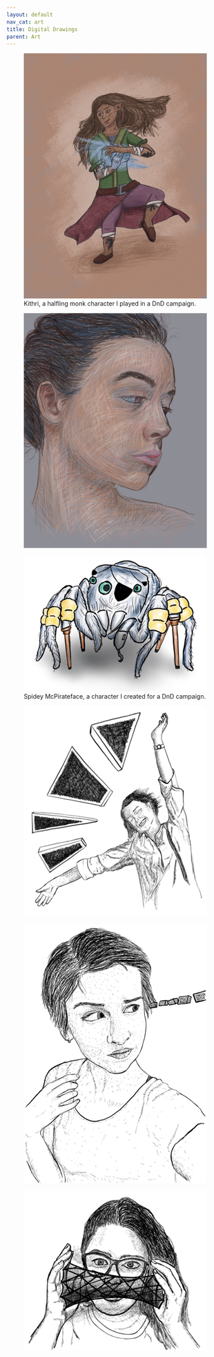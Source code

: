 ```yaml
---
layout: default
nav_cat: art
title: Digital Drawings
parent: Art
---
```


<figure>
	<img src="./1.jpg" alt="" title="" />
    <figcaption>Kithri, a halfling monk character I played in a DnD campaign.</figcaption>
</figure>

<figure>
	<img src="./2.jpg" alt="" title="" />
    <!-- <figcaption>Caption</figcaption> -->
</figure>

<figure>
	<img src="./3.jpg" alt="" title="" />
    <figcaption>Spidey McPirateface, a character I created for a DnD campaign.</figcaption>
</figure>

<figure>
	<img src="./4.jpg" alt="" title="" />
    <!-- <figcaption>Caption</figcaption> -->
</figure>

<figure>
	<img src="./5.jpg" alt="" title="" />
    <!-- <figcaption>Caption</figcaption> -->
</figure>

<figure>
	<img src="./6.jpg" alt="" title="" />
    <!-- <figcaption>Caption</figcaption> -->
</figure>

